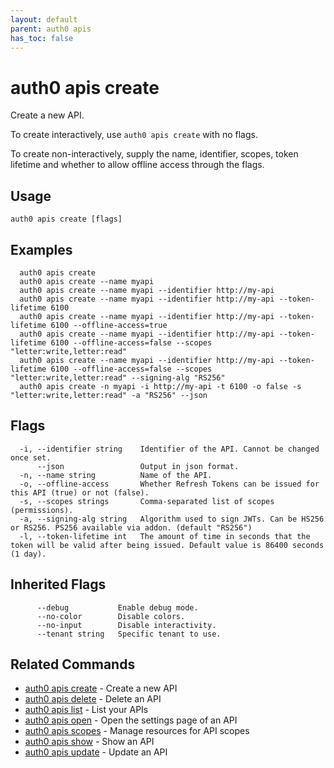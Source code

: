 ```yaml
---
layout: default
parent: auth0 apis
has_toc: false
---
```

# auth0 apis create

Create a new API.

To create interactively, use `auth0 apis create` with no flags.

To create non-interactively, supply the name, identifier, scopes, token lifetime and whether to allow offline access through the flags.

## Usage
```
auth0 apis create [flags]
```

## Examples

```
  auth0 apis create 
  auth0 apis create --name myapi
  auth0 apis create --name myapi --identifier http://my-api
  auth0 apis create --name myapi --identifier http://my-api --token-lifetime 6100
  auth0 apis create --name myapi --identifier http://my-api --token-lifetime 6100 --offline-access=true
  auth0 apis create --name myapi --identifier http://my-api --token-lifetime 6100 --offline-access=false --scopes "letter:write,letter:read"
  auth0 apis create --name myapi --identifier http://my-api --token-lifetime 6100 --offline-access=false --scopes "letter:write,letter:read" --signing-alg "RS256"
  auth0 apis create -n myapi -i http://my-api -t 6100 -o false -s "letter:write,letter:read" -a "RS256" --json
```


## Flags

```
  -i, --identifier string    Identifier of the API. Cannot be changed once set.
      --json                 Output in json format.
  -n, --name string          Name of the API.
  -o, --offline-access       Whether Refresh Tokens can be issued for this API (true) or not (false).
  -s, --scopes strings       Comma-separated list of scopes (permissions).
  -a, --signing-alg string   Algorithm used to sign JWTs. Can be HS256 or RS256. PS256 available via addon. (default "RS256")
  -l, --token-lifetime int   The amount of time in seconds that the token will be valid after being issued. Default value is 86400 seconds (1 day).
```


## Inherited Flags

```
      --debug           Enable debug mode.
      --no-color        Disable colors.
      --no-input        Disable interactivity.
      --tenant string   Specific tenant to use.
```


## Related Commands

- [auth0 apis create](auth0_apis_create.md) - Create a new API
- [auth0 apis delete](auth0_apis_delete.md) - Delete an API
- [auth0 apis list](auth0_apis_list.md) - List your APIs
- [auth0 apis open](auth0_apis_open.md) - Open the settings page of an API
- [auth0 apis scopes](auth0_apis_scopes.md) - Manage resources for API scopes
- [auth0 apis show](auth0_apis_show.md) - Show an API
- [auth0 apis update](auth0_apis_update.md) - Update an API


